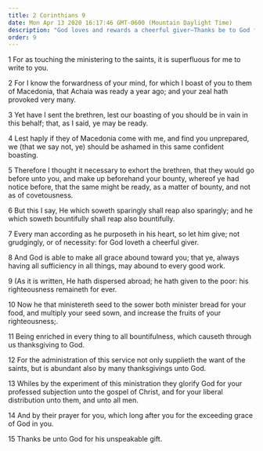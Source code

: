 ```yaml
---
title: 2 Corinthians 9
date: Mon Apr 13 2020 16:17:46 GMT-0600 (Mountain Daylight Time)
description: "God loves and rewards a cheerful giver—Thanks be to God for His unspeakable gift."
order: 9
---
```


1 For as touching the ministering to the saints, it is superfluous for me to write to you.

2 For I know the forwardness of your mind, for which I boast of you to them of Macedonia, that Achaia was ready a year ago; and your zeal hath provoked very many.

3 Yet have I sent the brethren, lest our boasting of you should be in vain in this behalf; that, as I said, ye may be ready.

4 Lest haply if they of Macedonia come with me, and find you unprepared, we (that we say not, ye) should be ashamed in this same confident boasting.

5 Therefore I thought it necessary to exhort the brethren, that they would go before unto you, and make up beforehand your bounty, whereof ye had notice before, that the same might be ready, as a matter of bounty, and not as of covetousness.

6 But this I say, He which soweth sparingly shall reap also sparingly; and he which soweth bountifully shall reap also bountifully.

7 Every man according as he purposeth in his heart, so let him give; not grudgingly, or of necessity: for God loveth a cheerful giver.

8 And God is able to make all grace abound toward you; that ye, always having all sufficiency in all things, may abound to every good work.

9 (As it is written, He hath dispersed abroad; he hath given to the poor: his righteousness remaineth for ever.

10 Now he that ministereth seed to the sower both minister bread for your food, and multiply your seed sown, and increase the fruits of your righteousness;.

11 Being enriched in every thing to all bountifulness, which causeth through us thanksgiving to God.

12 For the administration of this service not only supplieth the want of the saints, but is abundant also by many thanksgivings unto God.

13 Whiles by the experiment of this ministration they glorify God for your professed subjection unto the gospel of Christ, and for your liberal distribution unto them, and unto all men.

14 And by their prayer for you, which long after you for the exceeding grace of God in you.

15 Thanks be unto God for his unspeakable gift.
